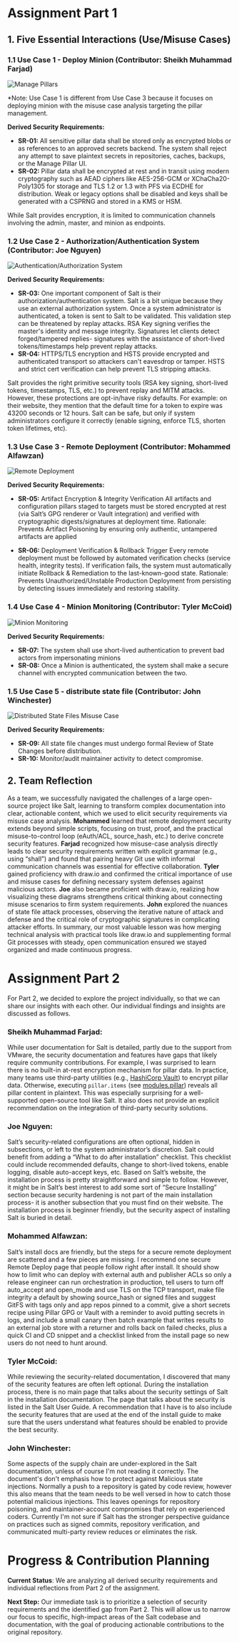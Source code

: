 # Assignment Part 1

## 1. Five Essential Interactions (Use/Misuse Cases)

### 1.1 Use Case 1 - Deploy Minion (Contributor: Sheikh Muhammad Farjad)

![Manage Pillars](./use_cases/Use-Misuse_Case_Farjad.svg)

*Note: Use Case 1 is different from Use Case 3 because it focuses on deploying minion with the misuse case analysis targeting the pillar management.

**Derived Security Requirements:**
- **SR-01:** All sensitive pillar data shall be stored only as encrypted blobs or as references to an approved secrets backend. The system shall reject any attempt to save plaintext secrets in repositories, caches, backups, or the Manage Pillar UI.
- **SR-02:** Pillar data shall be encrypted at rest and in transit using modern cryptography such as AEAD ciphers like AES-256-GCM or XChaCha20-Poly1305 for storage and TLS 1.2 or 1.3 with PFS via ECDHE for distribution. Weak or legacy options shall be disabled and keys shall be generated with a CSPRNG and stored in a KMS or HSM.

While Salt provides encryption, it is limited to communication channels involving the admin, master, and minion as endpoints. 



### 1.2 Use Case 2 - Authorization/Authentication System (Contributor: Joe Nguyen)



![Authentication/Authorization System](./use_cases/Use-MisuseJoe.svg)




**Derived Security Requirements:**
- **SR-03:** One important component of Salt is their authorization/authentication system. Salt is a bit unique because they use an external authorization system. Once a system administrator is authenticated, a token is sent to Salt to be validated. This validation step can be threatened by replay attacks. RSA Key signing verifies the master's identity and message integrity. Signatures let clients detect forged/tampered replies- signatures with the assistance of short-lived tokens/timestamps help prevent replay attacks. 
- **SR-04:** HTTPS/TLS encryption and HSTS provide encrypted and authenticated transport so attackers can't eavesdrop or tamper. HSTS and strict cert verification can help prevent TLS stripping attacks.

Salt provides the right primitive security tools (RSA key signing, short-lived tokens, timestamps, TLS, etc.) to prevent replay and MITM attacks. However, these protections are opt-in/have risky defaults. For example: on their website, they mention that the default time for a token to expire was 43200 seconds or 12 hours. Salt can be safe, but only if system administrators configure it correctly (enable signing, enforce TLS, shorten token lifetimes, etc).



### 1.3 Use Case 3 - Remote Deployment (Contributor: Mohammed Alfawzan)

![Remote Deployment](./use_cases/Remote_deployment%20by%20Alfawzan%20.drawio.svg)



**Derived Security Requirements:**
- **SR-05:** Artifact Encryption & Integrity Verification All artifacts and configuration pillars staged to targets must be stored encrypted at rest (via Salt’s GPG renderer or Vault integration) and verified with cryptographic digests/signatures at deployment time. Rationale: Prevents Artifact Poisoning by ensuring only authentic, untampered artifacts are applied
 
- **SR-06:**  Deployment Verification & Rollback Trigger Every remote deployment must be followed by automated verification checks (service health, integrity tests). If verification fails, the system must automatically initiate Rollback & Remediation to the last-known-good state. Rationale: Prevents Unauthorized/Unstable Production Deployment from persisting by detecting issues immediately and restoring stability.



### 1.4 Use Case 4 - Minion Monitoring (Contributor: Tyler McCoid)

![Minion Monitoring](./use_cases/Use-Misuse_Case_Tyler_Updated.drawio.svg)



**Derived Security Requirements:**
- **SR-07:** The system shall use short-lived authentication to prevent bad actors from impersonating minions
- **SR-08:** Once a Minion is authenticated, the system shall make a secure channel with encrypted communication between the two.


### 1.5 Use Case 5 - distribute state file (Contributor: John Winchester)
![Distributed State Files Misuse Case](./use_cases/Use_Misuse_case_John.svg)





**Derived Security Requirements:**
- **SR-09:** All state file changes must undergo formal Review of State Changes before distribution.
- **SR-10:** Monitor/audit maintainer activity to detect compromise.  



## 2. Team Reflection

As a team, we successfully navigated the challenges of a large open-source project like Salt, learning to transform complex documentation into clear, actionable content, which we used to elicit security requirements via misuse case analysis. **Mohammed** learned that remote deployment security extends beyond simple scripts, focusing on trust, proof, and the practical misuse-to-control loop (eAuth/ACL, source_hash, etc.) to derive concrete security features. **Farjad** recognized how misuse-case analysis directly leads to clear security requirements written with explicit grammar (e.g., using “shall”) and found that pairing heavy Git use with informal communication channels was essential for effective collaboration. **Tyler** gained proficiency with draw.io and confirmed the critical importance of use and misuse cases for defining necessary system defenses against malicious actors. **Joe** also became proficient with draw.io, realizing how visualizing these diagrams strengthens critical thinking about connecting misuse scenarios to firm system requirements. **John** explored the nuances of state file attack processes, observing the iterative nature of attack and defense and the critical role of cryptographic signatures in complicating attacker efforts. In summary, our most valuable lesson was how merging technical analysis with practical tools like draw.io and supplementing formal Git processes with steady, open communication ensured we stayed organized and made continuous progress.





# Assignment Part 2
For Part 2, we decided to explore the project individually, so that we can share our insights with each other. Our individual findings and insights are discussed as follows.

### Sheikh Muhammad Farjad:
While user documentation for Salt is detailed, partly due to the support from VMware, the security documentation and features have gaps that likely require community contributions. For example, I was surprised to learn there is no built-in at-rest encryption mechanism for pillar data. In practice, many teams use third-party utilities (e.g., [HashiCorp Vault](https://www.hashicorp.com/en/products/vault)) to encrypt pillar data. Otherwise, executing `pillar.items` (see [modules.pillar](https://docs.saltproject.io/en/3006/ref/modules/all/salt.modules.pillar.html)) reveals all pillar content in plaintext. This was especially surprising for a well-supported open-source tool like Salt. It also does not provide an explicit recommendation on the integration of third-party security solutions.

### Joe Nguyen:
Salt’s security-related configurations are often optional, hidden in subsections, or left to the system administrator’s discretion. Salt could benefit from adding a “What to do after installation” checklist. This checklist could include recommended defaults, change to short-lived tokens, enable logging, disable auto-accept keys, etc. Based on Salt’s website, the installation process is pretty straightforward and simple to follow. However, it might be in Salt’s best interest to add some sort of “Secure Installing” section because security hardening is not part of the main installation process- it is another subsection that you must find on their website. The installation process is beginner friendly, but the security aspect of installing Salt is buried in detail.

### Mohammed Alfawzan: 
Salt’s install docs are friendly, but the steps for a secure remote deployment are scattered and a few pieces are missing. I recommend one secure Remote Deploy page that people follow right after install. It should show how to limit who can deploy with external auth and publisher ACLs so only a release engineer can run orchestration in production, tell users to turn off auto_accept and open_mode and use TLS on the TCP transport, make file integrity a default by showing source_hash or signed files and suggest GitFS with tags only and app repos pinned to a commit, give a short secrets recipe using Pillar GPG or Vault with a reminder to avoid putting secrets in logs, and include a small canary then batch example that writes results to an external job store with a returner and rolls back on failed checks, plus a quick CI and CD snippet and a checklist linked from the install page so new users do not need to hunt around.

### Tyler McCoid:  
While reviewing the security-related documentation, I discovered that many of the security features are often left optional. During the installation process, there is no main page that talks about the security settings of Salt in the installation documentation. The page that talks about the security is listed in the Salt User Guide. A recommendation that I have is to also include the security features that are used at the end of the install guide to make sure that the users understand what features should be enabled to provide the best security. 


### John Winchester:
Some aspects of the supply chain are under-explored in the Salt documentation, unless of course I'm not reading it correctly. The document's don't emphasis how to protect against Malicious state injections. Normally a push to a repository is gated by code review, however this also means that the team needs to be well versed in how to catch those potential malicious injections. This leaves openings for repository poisoning, and maintainer-account compromises that rely on experienced coders. Currently I'm not sure if Salt has the stronger perspective guidance on practices such as signed commits, repository verification, and communicated multi-party review reduces or eliminates the risk.  


# Progress & Contribution Planning

**Current Status**: We are analyzing all derived security requirements and individual reflections from Part 2 of the assignment.

**Next Step:** Our immediate task is to prioritize a selection of security requirements and the identified gap from Part 2. This will allow us to narrow our focus to specific, high-impact areas of the Salt codebase and documentation, with the goal of producing actionable contributions to the original repository.

